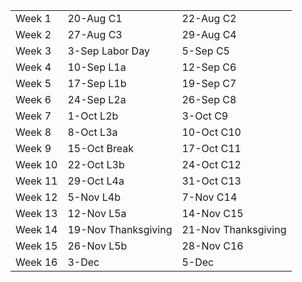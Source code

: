 |         |                     |                         | 
|---------|---------------------|-------------------------| 
| Week 1  | 20-Aug C1           | 22-Aug C2               | 
| Week 2  | 27-Aug C3           | 29-Aug C4               | 
| Week 3  | 3-Sep  Labor Day    | 5-Sep  C5               | 
| Week 4  | 10-Sep L1a          | 12-Sep C6               | 
| Week 5  | 17-Sep L1b          | 19-Sep C7               | 
| Week 6  | 24-Sep L2a          | 26-Sep C8               | 
| Week 7  | 1-Oct  L2b          | 3-Oct  C9               | 
| Week 8  | 8-Oct  L3a          | 10-Oct C10              | 
| Week 9  | 15-Oct Break        | 17-Oct C11              | 
| Week 10 | 22-Oct L3b          | 24-Oct C12              | 
| Week 11 | 29-Oct L4a          | 31-Oct C13              | 
| Week 12 | 5-Nov  L4b          | 7-Nov  C14              | 
| Week 13 | 12-Nov L5a          | 14-Nov C15              | 
| Week 14 | 19-Nov Thanksgiving | 21-Nov Thanksgiving     | 
| Week 15 | 26-Nov L5b          | 28-Nov C16              | 
| Week 16 | 3-Dec               | 5-Dec                   | 

